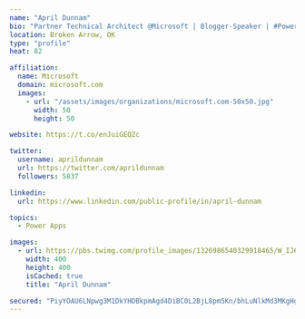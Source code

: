 ```yaml
---
name: "April Dunnam"
bio: "Partner Technical Architect @Microsoft | Blogger-Speaker | #PowerApps, #PowerAutomate, #Office365, #SharePoint | #WIT | #Karaoke Queen"
location: Broken Arrow, OK
type: "profile"
heat: 82

affiliation:
  name: Microsoft
  domain: microsoft.com
  images:
    - url: "/assets/images/organizations/microsoft.com-50x50.jpg"
      width: 50
      height: 50

website: https://t.co/enJuiGEQZc

twitter:
  username: aprildunnam
  url: https://twitter.com/aprildunnam
  followers: 5837

linkedin:
  url: https://www.linkedin.com/public-profile/in/april-dunnam

topics:
  - Power Apps

images:
  - url: https://pbs.twimg.com/profile_images/1326986540329918465/W_IJ6Ih2_400x400.jpg
    width: 400
    height: 400
    isCached: true
    title: "April Dunnam"

secured: "PiyYOAU6LNpwg3M1DkYHDBkpmAgd4DiBC0L2BjL8pm5Kn/bhLuNlkMd3MKgHg2DDx/RHwxiGi7LM5iVlS4uoIze6eHgMioKnY1djqLuc9jimvN0kjfC3thRP9PzGfGbhves7Ig8eKtUG9foi/G/5lODFA5GDhktHsxykPVInbl7cgeMYf/GfqE8GuJgfYJrDk0N9oFRpIF4rRe5Wrg3kJITW6RRgkRafJ7u84S/5+lIaa3nihvSYnZBELLCVCrpV4B3AvX/0nBRbn++5dSi+mLq3Rml2jlzI6tWYDJHsNRsSd8AneHXnJNTdrLgqZRjywK2h0/zV7sstUt4NFbp/fViEXaGPcwtAsR9Zt6EIrUhtTP8Ed2s7jew5wB1nAOEjNYapamsCiMDe08lgO7ryijj3L95n123PbExZ8hvrEBc=;uuU1F4QUa0S1bp2yv+vb5w=="
---
```



